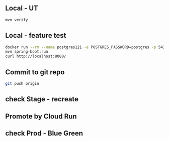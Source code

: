 ## Local - UT
```bash
mvn verify
```

## Local - feature test
```bash
docker run --rm --name postgres121 -e POSTGRES_PASSWORD=postgres -p 5432:5432 -d postgres
mvn spring-boot:run
curl http://localhost:8080/
```

## Commit to git repo
```bash
git push origin
```

## check Stage - recreate

## Promote by Cloud Run
 
## check Prod - Blue Green
